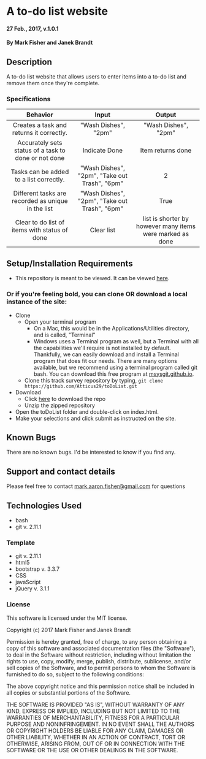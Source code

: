 
# A to-do list website

#### 27 Feb., 2017, v.1.0.1

#### By Mark Fisher and Janek Brandt

## Description

A to-do list website that allows users to enter items into a to-do list and remove them once they're complete.

### Specifications

|Behavior|Input|Output|
|:---:|:---:|:---:|
|Creates a task and returns it correctly.|"Wash Dishes", "2pm"|"Wash Dishes", "2pm"|
|Accurately sets status of a task to done or not done|Indicate Done|Item returns done|
|Tasks can be added to a list correctly.|"Wash Dishes", "2pm", "Take out Trash", "6pm"|2|
|Different tasks are recorded as unique in the list|"Wash Dishes", "2pm", "Take out Trash", "6pm"|True|
|Clear to do list of items with status of done|Clear list|list is shorter by however many items were marked as done|



## Setup/Installation Requirements

* This repository is meant to be viewed. It can be viewed [here](https://Atticus29.github.io/toDoList).

### Or if you're feeling bold, you can clone OR download a local instance of the site:

* Clone
  * Open your terminal program
    * On a Mac, this would be in the Applications/Utilities directory, and is called, "Terminal"
    * Windows uses a Terminal program as well, but a Terminal with all the capabilities we'll require is not installed by default. Thankfully, we can easily download and install a Terminal program that does fit our needs.
There are many options available, but we recommend using a terminal program called git bash. You can download this free program at [msysgit.github.io](https://git-for-windows.github.io/).
  * Clone this track survey repository by typing, `git clone https://github.com/Atticus29/toDoList.git`
* Download
  * Click [here](https://github.com/Atticus29/toDoList/archive/master.zip) to download the repo
  * Unzip the zipped repository
* Open the toDoList folder and double-click on index.html.
* Make your selections and click submit as instructed on the site.


## Known Bugs

There are no known bugs. I'd be interested to know if you find any.

## Support and contact details

Please feel free to contact mark.aaron.fisher@gmail.com for questions

## Technologies Used

* bash
* git v. 2.11.1

### Template
* git v. 2.11.1
* html5
* bootstrap v. 3.3.7
* CSS
* javaScript
* jQuery v. 3.1.1

### License

This software is licensed under the MIT license.

Copyright (c) 2017 Mark Fisher and Janek Brandt

Permission is hereby granted, free of charge, to any person obtaining a copy
of this software and associated documentation files (the "Software"), to deal
in the Software without restriction, including without limitation the rights
to use, copy, modify, merge, publish, distribute, sublicense, and/or sell
copies of the Software, and to permit persons to whom the Software is
furnished to do so, subject to the following conditions:

The above copyright notice and this permission notice shall be included in all
copies or substantial portions of the Software.

THE SOFTWARE IS PROVIDED "AS IS", WITHOUT WARRANTY OF ANY KIND, EXPRESS OR
IMPLIED, INCLUDING BUT NOT LIMITED TO THE WARRANTIES OF MERCHANTABILITY,
FITNESS FOR A PARTICULAR PURPOSE AND NONINFRINGEMENT. IN NO EVENT SHALL THE
AUTHORS OR COPYRIGHT HOLDERS BE LIABLE FOR ANY CLAIM, DAMAGES OR OTHER
LIABILITY, WHETHER IN AN ACTION OF CONTRACT, TORT OR OTHERWISE, ARISING FROM,
OUT OF OR IN CONNECTION WITH THE SOFTWARE OR THE USE OR OTHER DEALINGS IN THE
SOFTWARE.
